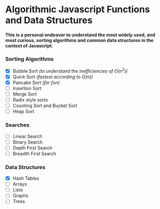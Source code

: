 # Algorithmic Javascript Functions and Data Structures

#### This is a personal endeavor to understand the most widely used, and most curious, sorting algorithms and common data structures in the context of Javascript.

### Sorting Algorithms
- [x] Bubble Sort *(to understand the inefficiencies of O(n<sup>2</sup>))*
- [x] Quick Sort *(fastest according to O(n))*
- [x] Pancake Sort *(for fun)*
- [ ] Insertion Sort
- [ ] Merge Sort
- [ ] Radix style sorts
- [ ] Counting Sort and Bucket Sort
- [ ] Heap Sort

### Searches
- [ ] Linear Search
- [ ] Binary Search
- [ ] Depth First Search
- [ ] Breadth First Search

### Data Structures
- [x] Hash Tables
- [ ] Arrays
- [ ] Lists
- [ ] Graphs
- [ ] Trees